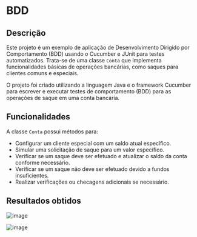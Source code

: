 # BDD

## Descrição

Este projeto é um exemplo de aplicação de Desenvolvimento Dirigido por Comportamento (BDD) usando o Cucumber e JUnit para testes automatizados. Trata-se de uma classe `Conta` que implementa funcionalidades básicas de operações bancárias, como saques para clientes comuns e especiais.

O projeto foi criado utilizando a linguagem Java e o framework Cucumber para escrever e executar testes de comportamento (BDD) para as operações de saque em uma conta bancária.

## Funcionalidades

A classe `Conta` possui métodos para:

- Configurar um cliente especial com um saldo atual específico.
- Simular uma solicitação de saque para um valor específico.
- Verificar se um saque deve ser efetuado e atualizar o saldo da conta conforme necessário.
- Verificar se um saque não deve ser efetuado devido a fundos insuficientes.
- Realizar verificações ou checagens adicionais se necessário.

## Resultados obtidos

![image](https://github.com/DevLucasEduardo/BDD/assets/102432468/50ae59c8-4143-423d-ba9f-b33dca34163e)

![image](https://github.com/DevLucasEduardo/BDD/assets/102432468/145ae113-a81d-4d86-82bb-f6d59c07925a)

